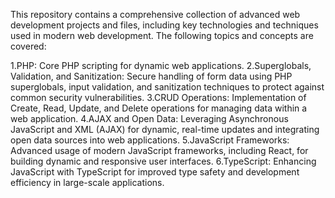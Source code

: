 This repository contains a comprehensive collection of advanced web development projects and files,
including key technologies and techniques used in modern web development. 
The following topics and concepts are covered:

1.PHP: Core PHP scripting for dynamic web applications.
2.Superglobals, Validation, and Sanitization: Secure handling of form data using PHP superglobals, 
input validation, and sanitization techniques to protect against common security vulnerabilities.
3.CRUD Operations: Implementation of Create, Read, Update, and Delete operations for managing data within a web application.
4.AJAX and Open Data: Leveraging Asynchronous JavaScript and XML (AJAX) for dynamic, 
real-time updates and integrating open data sources into web applications.
5.JavaScript Frameworks: Advanced usage of modern JavaScript frameworks, including React, for building dynamic and responsive user interfaces.
6.TypeScript: Enhancing JavaScript with TypeScript for improved type safety and development efficiency in large-scale applications.